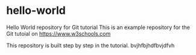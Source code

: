 # hello-world
Hello World repository for Git tutorial
This is an example repository for the Git tutoial on https://www.w3schools.com

This repository is built step by step in the tutorial.
bvjhfbjhdfbvjdfvh
